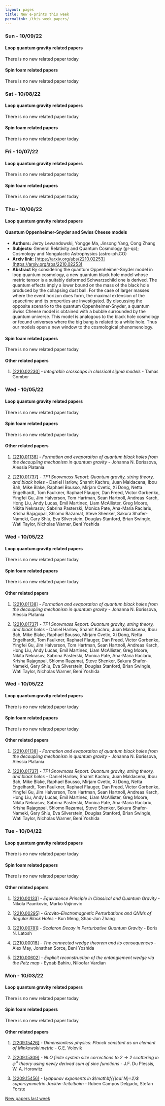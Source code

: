 ```yaml
---
layout: pages
title: New e-prints this week
permalink: /this_week_papers/
---
```




### Sun - 10/09/22

#### Loop quantum gravity related papers

There is no new related paper today 

#### Spin foam related papers

There is no new related paper today 

### Sat - 10/08/22

#### Loop quantum gravity related papers

There is no new related paper today 

#### Spin foam related papers

There is no new related paper today 

### Fri - 10/07/22

#### Loop quantum gravity related papers

There is no new related paper today 

#### Spin foam related papers

There is no new related paper today 

### Thu - 10/06/22

#### Loop quantum gravity related papers

#### **Quantum Oppenheimer-Snyder and Swiss Cheese models**
 - **Authors:** Jerzy Lewandowski, Yongge Ma, Jinsong Yang, Cong Zhang
 - **Subjects:** General Relativity and Quantum Cosmology (gr-qc); Cosmology and Nongalactic Astrophysics (astro-ph.CO)
 - **Arxiv link:** [https://arxiv.org/abs/2210.02253](https://arxiv.org/abs/2210.02253)
 - **Abstract**
 By considering the quantum Oppenheimer-Snyder model in loop quantum cosmology, a new quantum black hole model whose metric tensor is a suitably deformed Schwarzschild one is derived. The quantum effects imply a lower bound on the mass of the black hole produced by the collapsing dust ball. For the case of larger masses where the event horizon does form, the maximal extension of the spacetime and its properties are investigated. By discussing the opposite scenario to the quantum Oppenheimer-Snyder, a quantum Swiss Cheese model is obtained with a bubble surrounded by the quantum universe. This model is analogous to the black hole cosmology or fecund universes where the big bang is related to a white hole. Thus our models open a new window to the cosmological phenomenology. 

#### Spin foam related papers

There is no new related paper today 



#### Other related papers

1. [[2210.02230]](https://arxiv.org/abs/2210.02230) - *Integrable crosscaps in classical sigma models* - Tamas Gombor



### Wed - 10/05/22

#### Loop quantum gravity related papers

There is no new related paper today 

#### Spin foam related papers

There is no new related paper today 



#### Other related papers

1. [[2210.01138]](https://arxiv.org/abs/2210.01138) - *Formation and evaporation of quantum black holes from the decoupling  mechanism in quantum gravity* - Johanna N. Borissova, Alessia Platania

1. [[2210.01737]](https://arxiv.org/abs/2210.01737) - *TF1 Snowmass Report: Quantum gravity, string theory, and black holes* - Daniel Harlow, Shamit Kachru, Juan Maldacena, Ibou Bah, Mike Blake, Raphael Bousso, Mirjam Cvetic, Xi Dong, Netta Engelhardt, Tom Faulkner, Raphael Flauger, Dan Freed, Victor Gorbenko, Yingfei Gu, Jim Halverson, Tom Hartman, Sean Hartnoll, Andreas Karch, Hong Liu, Andy Lucas, Emil Martinec, Liam McAllister, Greg Moore, Nikita Nekrasov, Sabrina Pasterski, Monica Pate, Ana-Maria Raclariu, Krisha Rajagopal, Shlomo Razamat, Steve Shenker, Sakura Shafer-Nameki, Gary Shiu, Eva Silverstein, Douglas Stanford, Brian Swingle, Wati Taylor, Nicholas Warner, Beni Yoshida



### Wed - 10/05/22

#### Loop quantum gravity related papers

There is no new related paper today 

#### Spin foam related papers

There is no new related paper today 



#### Other related papers

1. [[2210.01138]](https://arxiv.org/abs/2210.01138) - *Formation and evaporation of quantum black holes from the decoupling  mechanism in quantum gravity* - Johanna N. Borissova, Alessia Platania

1. [[2210.01737]](https://arxiv.org/abs/2210.01737) - *TF1 Snowmass Report: Quantum gravity, string theory, and black holes* - Daniel Harlow, Shamit Kachru, Juan Maldacena, Ibou Bah, Mike Blake, Raphael Bousso, Mirjam Cvetic, Xi Dong, Netta Engelhardt, Tom Faulkner, Raphael Flauger, Dan Freed, Victor Gorbenko, Yingfei Gu, Jim Halverson, Tom Hartman, Sean Hartnoll, Andreas Karch, Hong Liu, Andy Lucas, Emil Martinec, Liam McAllister, Greg Moore, Nikita Nekrasov, Sabrina Pasterski, Monica Pate, Ana-Maria Raclariu, Krisha Rajagopal, Shlomo Razamat, Steve Shenker, Sakura Shafer-Nameki, Gary Shiu, Eva Silverstein, Douglas Stanford, Brian Swingle, Wati Taylor, Nicholas Warner, Beni Yoshida



### Wed - 10/05/22

#### Loop quantum gravity related papers

There is no new related paper today 

#### Spin foam related papers

There is no new related paper today 



#### Other related papers

1. [[2210.01138]](https://arxiv.org/abs/2210.01138) - *Formation and evaporation of quantum black holes from the decoupling  mechanism in quantum gravity* - Johanna N. Borissova, Alessia Platania

1. [[2210.01737]](https://arxiv.org/abs/2210.01737) - *TF1 Snowmass Report: Quantum gravity, string theory, and black holes* - Daniel Harlow, Shamit Kachru, Juan Maldacena, Ibou Bah, Mike Blake, Raphael Bousso, Mirjam Cvetic, Xi Dong, Netta Engelhardt, Tom Faulkner, Raphael Flauger, Dan Freed, Victor Gorbenko, Yingfei Gu, Jim Halverson, Tom Hartman, Sean Hartnoll, Andreas Karch, Hong Liu, Andy Lucas, Emil Martinec, Liam McAllister, Greg Moore, Nikita Nekrasov, Sabrina Pasterski, Monica Pate, Ana-Maria Raclariu, Krisha Rajagopal, Shlomo Razamat, Steve Shenker, Sakura Shafer-Nameki, Gary Shiu, Eva Silverstein, Douglas Stanford, Brian Swingle, Wati Taylor, Nicholas Warner, Beni Yoshida



### Tue - 10/04/22

#### Loop quantum gravity related papers

There is no new related paper today 

#### Spin foam related papers

There is no new related paper today 



#### Other related papers

1. [[2210.00133]](https://arxiv.org/abs/2210.00133) - *Equivalence Principle in Classical and Quantum Gravity* - Nikola Paunkovic, Marko Vojinovic

1. [[2210.00295]](https://arxiv.org/abs/2210.00295) - *Gravito-Electromagnetic Perturbations and QNMs of Regular Black Holes* - Kun Meng, Shao-Jun Zhang

1. [[2210.00781]](https://arxiv.org/abs/2210.00781) - *Scalaron Decay in Perturbative Quantum Gravity* - Boris N. Latosh

1. [[2210.00018]](https://arxiv.org/abs/2210.00018) - *The connected wedge theorem and its consequences* - Alex May, Jonathan Sorce, Beni Yoshida

1. [[2210.00602]](https://arxiv.org/abs/2210.00602) - *Explicit reconstruction of the entanglement wedge via the Petz map* - Eyoab Bahiru, Niloofar Vardian



### Mon - 10/03/22

#### Loop quantum gravity related papers

There is no new related paper today 

#### Spin foam related papers

There is no new related paper today 



#### Other related papers

1. [[2209.15426]](https://arxiv.org/abs/2209.15426) - *Dimensionless physics: Planck constant as an element of Minkowski metric* - G.E. Volovik

1. [[2209.15309]](https://arxiv.org/abs/2209.15309) - *NLO finite system size corrections to $2\to2$ scattering in $φ^4$  theory using newly derived sum of sinc functions* - J.F. Du Plessis, W. A. Horowitz

1. [[2209.15456]](https://arxiv.org/abs/2209.15456) - *Lyapunov exponents in $\mathbf{{\cal N}=2}$ supersymmetric  Jackiw-Teitelboim* - Ruben Campos Delgado, Stefan Forste






[New papers last week]({{site.url}}/archived/weekly/pre-prints/2022/10/03/archived_weekly_papers.html)